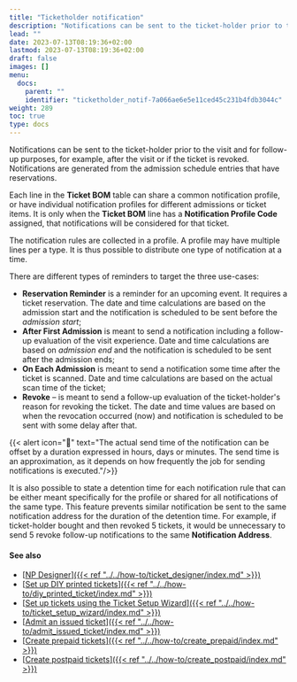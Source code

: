 ```yaml
---
title: "Ticketholder notification"
description: "Notifications can be sent to the ticket-holder prior to the visit and for follow-up purposes, for example, after the visit or if the ticket is revoked. Notifications are generated from the admission schedule entries that have reservations."
lead: ""
date: 2023-07-13T08:19:36+02:00
lastmod: 2023-07-13T08:19:36+02:00
draft: false
images: []
menu:
  docs:
    parent: ""
    identifier: "ticketholder_notif-7a066ae6e5e11ced45c231b4fdb3044c"
weight: 289
toc: true
type: docs
---
```


Notifications can be sent to the ticket-holder prior to the visit and for follow-up purposes, for example, after the visit or if the ticket is revoked. Notifications are generated from the admission schedule entries that have reservations.

Each line in the **Ticket BOM** table can share a common notification profile, or have individual notification profiles for different admissions or ticket items. It is only when the **Ticket BOM** line has a **Notification Profile Code** assigned, that notifications will be considered for that ticket.

The notification rules are collected in a profile. A profile may have multiple lines per a type. It is thus possible to distribute one type of notification at a time.

There are different types of reminders to target the three use-cases:

- **Reservation Reminder** is a reminder for an upcoming event. It requires a ticket reservation. The date and time calculations are based on the admission start and the notification is scheduled to be sent before the _admission start_;
- **After First Admission** is meant to send a notification including a follow-up evaluation of the visit experience. Date and time calculations are based on _admission end_ and the notification is scheduled to be sent after the admission ends;
- **On Each Admission** is meant to send a notification some time after the ticket is scanned. Date and time calculations are based on the actual scan time of the ticket;
- **Revoke** – is meant to send a follow-up evaluation of the ticket-holder's reason for revoking the ticket. The date and time values are based on when the revocation occurred (now) and notification is scheduled to be sent with some delay after that.

{{< alert icon="📝" text="The actual send time of the notification can be offset by a duration expressed in hours, days or minutes. The send time is an approximation, as it depends on how frequently the job for sending notifications is executed."/>}}

It is also possible to state a detention time for each notification rule that can be either meant specifically for the profile or shared for all notifications of the same type. This feature prevents similar notification be sent to the same notification address for the duration of the detention time. For example, if ticket-holder bought and then revoked 5 tickets, it would be unnecessary to send 5 revoke follow-up notifications to the same **Notification Address**.

#### See also

- [<ins>NP Designer<ins>]({{< ref "../../how-to/ticket_designer/index.md" >}})
- [<ins>Set up DIY printed tickets<ins>]({{< ref "../../how-to/diy_printed_ticket/index.md" >}})
- [<ins>Set up tickets using the Ticket Setup Wizard<ins>]({{< ref "../../how-to/ticket_setup_wizard/index.md" >}})
- [<ins>Admit an issued ticket<ins>]({{< ref "../../how-to/admit_issued_ticket/index.md" >}})
- [<ins>Create prepaid tickets<ins>]({{< ref "../../how-to/create_prepaid/index.md" >}})
- [<ins>Create postpaid tickets<ins>]({{< ref "../../how-to/create_postpaid/index.md" >}})